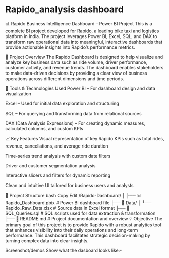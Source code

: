 # Rapido_analysis dashboard

📊 Rapido Business Intelligence Dashboard – Power BI Project
This is a complete BI project developed for Rapido, a leading bike taxi and logistics platform in India. The project leverages Power BI, Excel, SQL, and DAX to transform raw operational data into meaningful, interactive dashboards that provide actionable insights into Rapido’s performance metrics.

🚀 Project Overview
The Rapido Dashboard is designed to help visualize and analyze key business data such as ride volume, driver performance, customer activity, and revenue trends. The dashboard enables stakeholders to make data-driven decisions by providing a clear view of business operations across different dimensions and time periods.

🧰 Tools & Technologies Used
Power BI – For dashboard design and data visualization

Excel – Used for initial data exploration and structuring

SQL – For querying and transforming data from relational sources

DAX (Data Analysis Expressions) – For creating dynamic measures, calculated columns, and custom KPIs

📈 Key Features
Visual representation of key Rapido KPIs such as total rides, revenue, cancellations, and average ride duration

Time-series trend analysis with custom date filters

Driver and customer segmentation analysis

Interactive slicers and filters for dynamic reporting

Clean and intuitive UI tailored for business users and analysts

📁 Project Structure
bash
Copy
Edit
/Rapido-Dashboard/
│
├── 📊 Rapido_Dashboard.pbix         # Power BI dashboard file
├── 📂 Data/
│   └── Rapido_Raw_Data.xlsx         # Source data in Excel format
├── 📄 SQL_Queries.sql               # SQL scripts used for data extraction & transformation
├── 📄 README.md                     # Project documentation and overview
💡 Objective
The primary goal of this project is to provide Rapido with a robust analytics tool that enhances visibility into their daily operations and long-term performance. This dashboard facilitates strategic decision-making by turning complex data into clear insights.

Screenshot/demos
Show what the dasboard looks like:-

